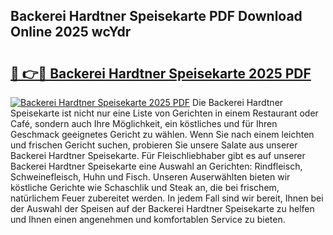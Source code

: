 ## Backerei Hardtner Speisekarte PDF Download Online 2025 wcYdr

# <h2><a href="http://gc6ulq.nevu.top/?p=Backerei+Hardtner+Speisekarte">🔗 👉🔴 Backerei Hardtner Speisekarte 2025 PDF</a></h2>

[![Backerei Hardtner Speisekarte 2025 PDF](https://i.imgur.com/dBaPXMq.png)](http://gc6ulq.nevu.top/?p=Backerei+Hardtner+Speisekarte)
Die Backerei Hardtner Speisekarte ist nicht nur eine Liste von Gerichten in einem Restaurant oder Café, sondern auch Ihre Möglichkeit, ein köstliches und für Ihren Geschmack geeignetes Gericht zu wählen. Wenn Sie nach einem leichten und frischen Gericht suchen, probieren Sie unsere Salate aus unserer Backerei Hardtner Speisekarte. Für Fleischliebhaber gibt es auf unserer Backerei Hardtner Speisekarte eine Auswahl an Gerichten: Rindfleisch, Schweinefleisch, Huhn und Fisch. Unseren Auserwählten bieten wir köstliche Gerichte wie Schaschlik und Steak an, die bei frischem, natürlichem Feuer zubereitet werden. In jedem Fall sind wir bereit, Ihnen bei der Auswahl der Speisen auf der Backerei Hardtner Speisekarte zu helfen und Ihnen einen angenehmen und komfortablen Service zu bieten.
